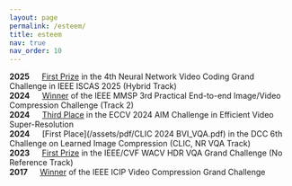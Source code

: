 ```yaml
---
layout: page
permalink: /esteem/
title: esteem
nav: true
nav_order: 10
---
```


**2025**  &emsp;	[First Prize](/assets/img/ISCAS2025_GC.png) in the 4th Neural Network Video Coding Grand Challenge in IEEE ISCAS 2025 (Hybrid Track)<br>
**2024**  &emsp;	[Winner](/assets/pdf/MMSP_INRVC.pdf) of the IEEE MMSP 3rd Practical End-to-end Image/Video Compression Challenge (Track 2)<br>
**2024**  &emsp;	[Third Place](/assets/pdf/AIM2024-VSR.pdf) in the ECCV 2024 AIM Challenge in Efficient Video Super-Resolution<br>
**2024**  &emsp;	[First Place](/assets/pdf/CLIC 2024 BVI_VQA.pdf) in the DCC 6th Challenge on Learned Image Compression (CLIC, NR VQA Track)<br>
**2023**  &emsp;	[First Prize](/assets/pdf/WACV_2023.pdf) in the IEEE/CVF WACV HDR VQA Grand Challenge (No Reference Track)<br>
**2017**  &emsp;	[Winner](/assets/pdf/ICIP_2017.pdf) of the IEEE ICIP Video Compression Grand Challenge<br>


